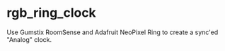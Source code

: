 # rgb_ring_clock
Use Gumstix RoomSense and Adafruit NeoPixel Ring to create a sync'ed "Analog" clock.
